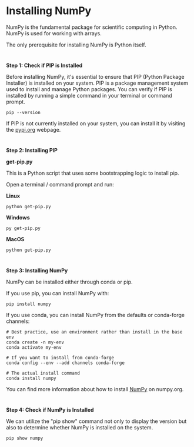 # Installing NumPy

NumPy is the fundamental package for scientific computing in Python.
NumPy is used for working with arrays. 

The only prerequisite for installing NumPy is Python itself.
#
**Step 1: Check if PIP is Installed**

Before installing NumPy, it's essential to ensure that PIP (Python Package Installer) is installed on your system. PIP is a package management system used to install and manage Python packages. You can verify if PIP is installed by running a simple command in your terminal or command prompt. 

``` 
pip --version
```

If PIP is not currently installed on your system, you can install it by visiting the [pypi.org](https://pypi.org/project/pip/) webpage. 

#
**Step 2: Installing PIP**

**get-pip.py**

This is a Python script that uses some bootstrapping logic to install pip.

Open a terminal / command prompt and run:

**Linux**
```
python get-pip.py
```

**Windows**
```
py get-pip.py
```

**MacOS**
```
python get-pip.py
```

#
**Step 3: Installing NumPy**

NumPy can be installed either through conda or pip.

If you use pip, you can install NumPy with:

```
pip install numpy
```

If you use conda, you can install NumPy from the defaults or conda-forge channels:

```
# Best practice, use an environment rather than install in the base env
conda create -n my-env
conda activate my-env
```

```
# If you want to install from conda-forge
conda config --env --add channels conda-forge
```

```
# The actual install command
conda install numpy
```

You can find more information about how to install [NumPy](https://numpy.org/install/) on numpy.org.

#
**Step 4: Check if NumPy is Installed**

We can utilize the "pip show" command not only to display the version but also to determine whether NumPy is installed on the system.
```
pip show numpy
```
